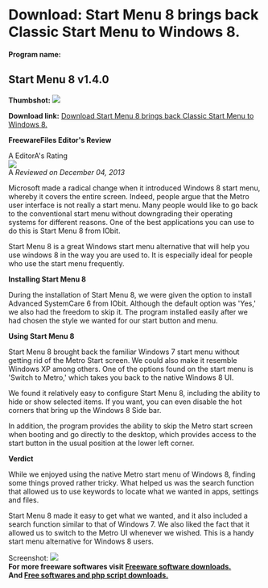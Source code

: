 # Download: Start Menu 8 brings back Classic Start Menu to Windows 8.

**Program name:**

## Start Menu 8 v1.4.0

  
**Thumbshot:** ![](http://www.freewarefiles.com/screenshot/startmenu8_md.jpg)   
  
**Download link:** [Download Start Menu 8 brings back Classic Start Menu to Windows 8.](http://freesoftwares.boysofts.com/Start-Menu-8_program_92437.html)  
  


**FreewareFiles Editor's Review**  
  


A EditorA's Rating  
![](http://www.freewarefiles.com/images/rating/4.gif)  
A _Reviewed on December 04, 2013_   
  
Microsoft made a radical change when it introduced Windows 8 start menu, whereby it covers the entire screen. Indeed, people argue that the Metro user interface is not really a start menu. Many people would like to go back to the conventional start menu without downgrading their operating systems for different reasons. One of the best applications you can use to do this is Start Menu 8 from IObit. 

Start Menu 8 is a great Windows start menu alternative that will help you use windows 8 in the way you are used to. It is especially ideal for people who use the start menu frequently.

**Installing Start Menu 8**

During the installation of Start Menu 8, we were given the option to install Advanced SystemCare 6 from IObit. Although the default option was 'Yes,' we also had the freedom to skip it. The program installed easily after we had chosen the style we wanted for our start button and menu.

**Using Start Menu 8**

Start Menu 8 brought back the familiar Windows 7 start menu without getting rid of the Metro Start screen. We could also make it resemble Windows XP among others. One of the options found on the start menu is 'Switch to Metro,' which takes you back to the native Windows 8 UI.

We found it relatively easy to configure Start Menu 8, including the ability to hide or show selected items. If you want, you can even disable the hot corners that bring up the Windows 8 Side bar.

In addition, the program provides the ability to skip the Metro start screen when booting and go directly to the desktop, which provides access to the start button in the usual position at the lower left corner.

**Verdict**

While we enjoyed using the native Metro start menu of Windows 8, finding some things proved rather tricky. What helped us was the search function that allowed us to use keywords to locate what we wanted in apps, settings and files.

Start Menu 8 made it easy to get what we wanted, and it also included a search function similar to that of Windows 7. We also liked the fact that it allowed us to switch to the Metro UI whenever we wished. This is a handy start menu alternative for Windows 8 users. 

  
  
Screenshot: ![](http://www.freewarefiles.com/screenshot/startmenu8.jpg)   
**For more freeware softwares visit [Freeware software downloads.](http://freesoftwares.boysofts.com/)**   
**And [Free softwares and php script downloads.](http://www.boysofts.com/)**
